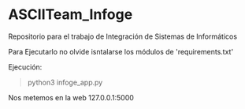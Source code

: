 # ASCIITeam_Infoge
Repositorio para el trabajo de Integración de Sistemas de Informáticos

Para Ejecutarlo no olvide isntalarse los módulos de 'requirements.txt'

Ejecución:
>python3 infoge_app.py

Nos metemos en la web 127.0.0.1:5000
